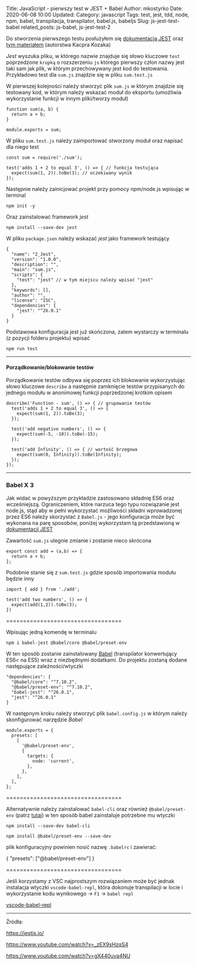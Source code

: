 Title: JavaScript - pierwszy test w JEST + Babel
Author: mkostyrko
Date: 2020-06-08 10:00
Updated:
Category: javascript
Tags: test, jest, tdd, node, npm, babel, transpilacja, transpilator, babel.js, babeljs
Slug: js-jest-test-babel
related_posts: js-babel, js-jest-test-2

Do stworzenia pierwszego testu posłużyłem się [dokumentacją JEST](https://jestjs.io/docs/en/getting-started#generate-a-basic-configuration-file) oraz [tym materiałem](https://www.youtube.com/watch?v=_zEX9sHzqS4) (autorstwa Kacpra Kozaka)

_Jest_ wyszuka pliku, w którego nazwie znajduje się słowo kluczowe `test` poprzedzone `kropką` o rozszerzeniu `js` którego pierwszy człon nazwy jest taki sam jak plik, w którym przechowywany jest kod do testowania. Przykładowo test dla `sum.js` znajdzie się w pliku `sum.test.js`

W pierwszej kolejności należy stworzyć plik `sum.js` w którym znajdzie się testowany kod, w którym należy wskazać moduł do eksportu (umożliwia wykorzystanie funkcji w innym pliki/tworzy moduł)

    function sum(a, b) {
      return a + b;
    }

    module.exports = sum;

W pliku `sum.test.js` należy zaimportować stworzony moduł oraz napisać dla niego test

    const sum = require('./sum');

    test('adds 1 + 2 to equal 3', () => { // funkcja testująca
      expect(sum(1, 2)).toBe(3); // oczekiwany wynik
    });

Następnie należy zainicjować projekt przy pomocy npm/node.js wpisując w terminal

    npm init -y

Oraz zainstalować framework *jest*

    npm install --save-dev jest

W pliku `package.json` należy wskazać *jest* jako framework testujący

    {
      "name": "2_Jest",
      "version": "1.0.0",
      "description": "",
      "main": "sum.js",
      "scripts": {
        "test": "jest" // w tym miejscu należy wpisać "jest"
      },
      "keywords": [],
      "author": "",
      "license": "ISC",
      "dependencies": {
        "jest": "^26.0.1"
      }
    }

Podstawowa konfiguracja jest już skończona, zatem wystarczy w terminalu (z pozycji folderu projektu) wpisać

    npm run test

---

#### Porządkowanie/blokowanie testów

Porządkowanie testów odbywa się poprzez ich blokowanie wykorzystując słowo kluczowe `describe` a następnie zamknięcie testów przypisanych do jednego modułu w anonimowej funkcji poprzedzonej krótkim opisem

    describe('Function - sum', () => { // grupowanie testów
      test('adds 1 + 2 to equal 3', () => {
        expect(sum(1, 2)).toBe(3);
      });

      test('add negative numbers', () => {
        expect(sum(-5, -10)).toBe(-15);
      });

      test('add Infinity', () => { // wartość brzegowa
        expect(sum(0, Infinity)).toBe(Infinity);
      });
    });

---

### Babel X 3

Jak widać w powyższym przykładzie zastosowano składnię ES6 oraz wcześniejszą. Ograniczeniem, które narzuca tego typu rozwiązanie jest node.js, stąd aby w pełni wykorzystać możliwości składni wprowadzonej przez ES6 należy skorzystać z `Babel.js` - jego konfiguracja może być wykonana na parę sposobów, poniżej wykorzystam tą przedstawioną w [dokumentacji JEST](https://jestjs.io/docs/en/getting-started#generate-a-basic-configuration-file)

Zawartość `sum.js` ulegnie zmianie i zostanie nieco skrócona

    export const add = (a,b) => {
      return a + b;
    };

Podobnie stanie się z `sum.test.js` gdzie sposób importowania modułu będzie inny

    import { add } from './add';

    test('add two numbers', () => {
      expect(add(1,2)).toBe(3);
    })

==================================

Wpisując jedną komendę w terminalu

    npm i babel-jest @babel/core @babel/preset-env


W ten sposób zostanie zainstalowany [Babel](https://pl.wikipedia.org/wiki/Babel_(transpilator)) (transpilator konwertujący ES6< na ES5) wraz z niezbędnymi dodatkami. Do projektu zostaną dodane następujące zależności/wtyczki

    "dependencies": {
      "@babel/core": "^7.10.2",
      "@babel/preset-env": "^7.10.2",
      "babel-jest": "^26.0.1",
      "jest": "^26.0.1"
    }

W następnym kroku należy stworzyć plik `babel.config.js` w którym należy skonfigurować narzędzie *Babel*

    module.exports = {
      presets: [
        [
          '@babel/preset-env',
          {
            targets: {
              node: 'current',
            },
          },
        ],
      ],
    };

==================================

Alternatywnie należy zainstalować `babel-cli` oraz również `@babel/preset-env` (patrz [tutaj](https://babeljs.io/setup#installation)) w ten sposób babel zainstaluje potrzebne mu wtyczki

    npm install --save-dev babel-cli

    npm install @babel/preset-env --save-dev

plik konfiguracyjny powinien nosić nazwę `.babelrc` i zawierać:

  {
    "presets": ["@babel/preset-env"]
  }

==================================

Jeśli korzystamy z VSC najprostszym rozwiązaniem może być jednak instalacja wtyczki `vscode-babel-repl`, która dokonuje transpilacji w locie i wykorzystanie kodu wynikowego -> `F1` -> `babel repl`

  [vscode-babel-repl](https://raw.githubusercontent.com/t-sauer/vscode-babel-repl/master/babel.gif)


---

Źródła:

https://jestjs.io/

https://www.youtube.com/watch?v=_zEX9sHzqS4

https://www.youtube.com/watch?v=gX440uva4NU
